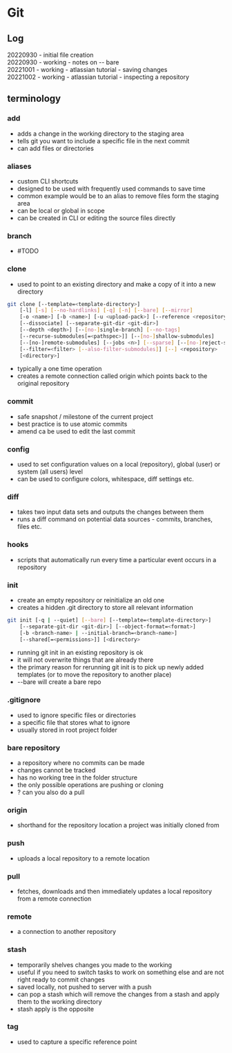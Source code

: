 # Git

## Log

20220930 - initial file creation  
20220930 - working - notes on -- bare  
20221001 - working - atlassian tutorial - saving changes  
20221002 - working - atlassian tutorial - inspecting a repository  

## terminology

### add

- adds a change in the working directory to the staging area
- tells git you want to include a specific file in the next commit
- can add files or directories

### aliases

- custom CLI shortcuts
- designed to be used with frequently used commands to save time
- common example would be to an alias to remove files form the staging area
- can be local or global in scope
- can be created in CLI or editing the source files directly

### branch

- #TODO

### clone

- used to point to an existing directory and make a copy of it into a new directory

``` bash
git clone [--template=<template-directory>]
    [-l] [-s] [--no-hardlinks] [-q] [-n] [--bare] [--mirror]
    [-o <name>] [-b <name>] [-u <upload-pack>] [--reference <repository>]
    [--dissociate] [--separate-git-dir <git-dir>]
    [--depth <depth>] [--[no-]single-branch] [--no-tags]
    [--recurse-submodules[=<pathspec>]] [--[no-]shallow-submodules]
    [--[no-]remote-submodules] [--jobs <n>] [--sparse] [--[no-]reject-shallow]
    [--filter=<filter> [--also-filter-submodules]] [--] <repository>
    [<directory>]
```

- typically a one time operation
- creates a remote connection called origin which points back to the original repository

### commit

- safe snapshot / milestone of the current project
- best practice is to use atomic commits
- amend ca be used to edit the last commit

### config

- used to set configuration values on a local (repository), global (user) or system (all users) level
- can be used to configure colors, whitespace, diff settings etc.

### diff

- takes two input data sets and outputs the changes between them
- runs a diff command on potential data sources - commits, branches, files etc.

### hooks

- scripts that automatically run every time a particular event occurs in a repository

### init

- create an empty repository or reinitialize an old one
- creates a hidden .git directory to store all relevant information

```bash
git init [-q | --quiet] [--bare] [--template=<template-directory>]
    [--separate-git-dir <git-dir>] [--object-format=<format>]
    [-b <branch-name> | --initial-branch=<branch-name>]
    [--shared[=<permissions>]] [<directory>  
```

- running git init in an existing repository is ok
- it will not overwrite things that are already there
- the primary reason for rerunning git init is to pick up newly added templates (or to move the repository to another place)
- --bare will create a bare repo

### .gitignore

- used to ignore specific files or directories
- a specific file that stores what to ignore
- usually stored in root project folder

### bare repository

- a repository where no commits can be made
- changes cannot be tracked
- has no working tree in the folder structure
- the only possible operations are pushing or cloning
- ? can you also do a pull

### origin

- shorthand for the repository location a project was initially cloned from

### push

- uploads a local repository to a remote location

### pull

- fetches, downloads and then immediately updates a local repository from a remote connection

### remote

- a connection to another repository

### stash

- temporarily shelves changes you made to the working
- useful if you need to switch tasks to work on something else and are not right ready to commit changes
- saved locally, not pushed to server with a push
- can pop a stash which will remove the changes from a stash and apply them to the working directory
- stash apply is the opposite

### tag

- used to capture a specific reference point
